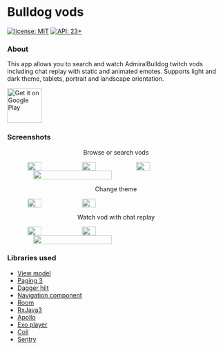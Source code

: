 # Bulldog vods
[![license: MIT](https://img.shields.io/badge/License-MIT-green)](https://github.com/dmitrykochanov/BulldogVods/blob/2b4699d64051cdb8d0b70e118c64ac57b4e36ed8/LICENSE.md) [![API: 23+](https://img.shields.io/badge/API-23+-green)](https://github.com/dmitrykochanov/BulldogVods/blob/2b4699d64051cdb8d0b70e118c64ac57b4e36ed8/LICENSE.md)

### About
This app allows you to search and watch AdmiralBulldog twitch vods including chat replay with static and animated emotes. Supports light and dark theme, tablets, portrait and landscape orientation.

<a href="https://play.google.com/store/apps/details?id=com.dmko.bulldogvods">
<img alt="Get it on Google Play" height="80" src="https://i.imgur.com/52TPheC.png" />
</a>

### Screenshots
<p align="center">Browse or search vods</p>
<div align="center" style="display:flex">
<img src="https://lh3.googleusercontent.com/cboMv_H0Lu6yByHWNZNccocYPFNFRHJTiYpT6Ya_SpEy4IWqCkuAm5rS4m551utYwbQ=h1024-rw" width="25%">
<img src="https://lh3.googleusercontent.com/iQikmZs9HH_FppiVtq_N0qEYfVJKqxs1JcjOzip5W7k4MB2EAJI9nGzP3A8cmV74Ok2a=h1024-rw" width="25%">
<img src="https://lh3.googleusercontent.com/2iwCc2Z4lerO3XHaXV4opnexTGyEsXNYvT-_iDNcYHHu7G2tc8UuEhaIdbHxhg-jAg=h1024-rw" width="25%">
</div>
<div align="center" style="display:flex">
<img src="https://lh3.googleusercontent.com/gYjsZZoQ_xkSsv8B3a8XV2GVitAf0QjPOutLlV7KRJxaCfoyJMISy7QDdlOoaivE2Vq8=h1024-rw" width="60%">
</div>

<p align="center">Change theme</p>
<div align="center" style="display:flex">
<img src="https://lh3.googleusercontent.com/4SNFdlXlxQ9JPrKJBsuPVogkCkqObHtS1UP1veyWqrYWIbYum2fzeZDkGwD0li32zQ=h1024-rw" width="25%">
<img src="https://i.imgur.com/GghFinO.png" width="25%">
</div>

<p align="center">Watch vod with chat replay</p>
<div align="center" style="display:flex">
<img src="https://lh3.googleusercontent.com/6Uuupn0SzStHM8pwkXmsIIoqxxvuj04gqPoAenyl__s9jpXCR6R4b87n9As1PrPYoAI=h1024-rw" width="25%">
<img src="https://lh3.googleusercontent.com/4qS1oWUihtcffmw1bPcHJCDc0M6RN804NGHhX_OH91DC0dDZsQ4d3kb__RVGHy7EPw=h1024-rw" width="25%">
</div>

<div align="center" style="display:flex">
<img src="https://user-images.githubusercontent.com/18248775/173076178-080b43ec-c90b-45a3-ae44-65f28ade0093.gif" width="60%">
</div>

### Libraries used
- [View model](https://developer.android.com/topic/libraries/architecture/viewmodel)
- [Paging 3](https://developer.android.com/topic/libraries/architecture/paging/v3-overview)
- [Dagger hilt](https://dagger.dev/hilt/)
- [Navigation component](https://developer.android.com/guide/navigation/navigation-getting-started)
- [Room](https://developer.android.com/training/data-storage/room)
- [RxJava3](https://github.com/ReactiveX/RxJava)
- [Apollo](https://www.apollographql.com/docs/kotlin/)
- [Exo player](https://github.com/google/ExoPlayer)
- [Coil](https://coil-kt.github.io/coil/)
- [Sentry](https://docs.sentry.io/platforms/android/)
